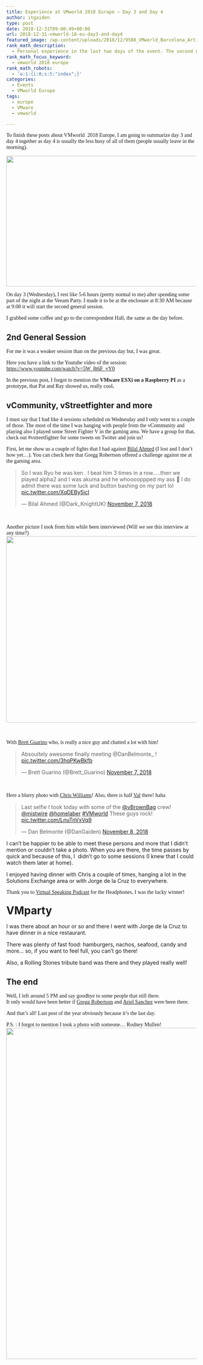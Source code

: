 ```yaml
---
title: Experience at VMworld 2018 Europe – Day 3 and Day 4
author: itgaiden
type: post
date: 2018-12-31T09:00:49+00:00
url: 2018-12-31-vmworld-18-eu-day3-and-day4
featured_image: /wp-content/uploads/2018/12/9588_VMworld_Barcelona_Article.jpeg
rank_math_description:
  - Personal experience in the last two days of the event. The second general session, vCommunity, vStreetfighter and more!
rank_math_focus_keyword:
  - vmworld 2018 europe
rank_math_robots:
  - 'a:1:{i:0;s:5:"index";}'
categories:
  - Events
  - VMworld Europe
tags:
  - europe
  - VMware
  - vmworld

---
```

<span style="font-family: Didact Gothic;"><span style="font-size: 14px;">To finish these posts about VMworld  2018 Europe, I am going to summarize day 3 and day 4 together as day 4 is usually the less busy of all of them (people usually leave in the morning</span>).</span>

<img loading="lazy" class="alignnone wp-image-523 size-medium_large" src="http://wp.docker.localhost:8000/wp-content/uploads/2018/12/9588_VMworld_Barcelona_Article-768x404.jpeg" alt="" width="656" height="345" srcset="http://wp.docker.localhost:8000/wp-content/uploads/2018/12/9588_VMworld_Barcelona_Article-768x404.jpeg 768w, http://wp.docker.localhost:8000/wp-content/uploads/2018/12/9588_VMworld_Barcelona_Article-300x158.jpeg 300w, http://wp.docker.localhost:8000/wp-content/uploads/2018/12/9588_VMworld_Barcelona_Article.jpeg 840w" sizes="(max-width: 656px) 100vw, 656px" /> 

<span style="font-family: Didact Gothic; font-size: 14px;">On day 3 (Wednesday), I rest like 5-6 hours (pretty normal to me) after spending some part of the night at the Veeam Party. I made it to be at the enclosure at 8:30 AM because at 9:00 it will start the second general session.</span>

<span style="font-family: Didact Gothic; font-size: 14px;">I grabbed some coffee and go to the correspondent Hall, the same as the day before.</span>

## 2nd General Session

<span style="font-size: 14px; font-family: Didact Gothic;">For me it was a weaker session than on the previous day but, I was great.</span>

<span style="font-size: 14px; font-family: Didact Gothic;">Here you have a link to the Youtube video of the session: <a href="https://www.youtube.com/watch?v=5W_8t6F_yY0">https://www.youtube.com/watch?v=5W_8t6F_yY0</a></span>

<span style="font-size: 14px;"><span style="font-family: Didact Gothic;">In the previous post, I forgot to mention the <strong>VMware ESXi on a Raspberry PI</strong> as a prototype</span><span style="font-family: Didact Gothic;">, that Pat and Ray showed us, really cool</span></span>**<span style="font-family: Didact Gothic; font-size: 14px;">. </span>**

## vCommunity, vStreetfighter and more

<span style="font-size: 14px; font-family: Didact Gothic;">I must say that I had like 4 sessions scheduled on Wednesday and I only went to a couple of those. The most of the time I was hanging with people from the vCommunity and playing also I played some Street Fighter V in the gaming area. We have a group for that, check out #vstreetfighter for some tweets on Twitter and join us!</span>

<span style="font-family: Didact Gothic; font-size: 14px;">First, let me show us a couple of fights that I had against <a href="https://twitter.com/Dark_KnightUK">Bilal Ahmed</a> (I lost and I don&#8217;t how yet&#8230;). You can check here that Gregg Robertson offered a challenge against me at the gaming area.</span>

<blockquote class="twitter-tweet" data-width="550" data-dnt="true">
  <p lang="en" dir="ltr">
    So I was Ryu he was ken . I beat him 3 times in a row&#8230;..then we played alpha2 and I was akuma and he whooooppped my ass 🤣 I do admit there was some luck and button bashing on my part lol <a href="https://t.co/XqDEBy5icI">pic.twitter.com/XqDEBy5icI</a>
  </p>
  
  <p>
    &mdash; Bilal Ahmed (@Dark_KnightUK) <a href="https://twitter.com/Dark_KnightUK/status/1060139901247782912?ref_src=twsrc%5Etfw">November 7, 2018</a>
  </p>
</blockquote>



&nbsp;

<span style="font-family: Didact Gothic; font-size: 14px;">Another picture I took from him while been interviewed (Will we see this interview at any time?)</span><img loading="lazy" class="alignnone wp-image-451 size-large" src="http://wp.docker.localhost:8000/wp-content/uploads/2018/10/techconfessions-1024x768.jpeg" alt="" width="656" height="492" srcset="http://wp.docker.localhost:8000/wp-content/uploads/2018/10/techconfessions-1024x768.jpeg 1024w, http://wp.docker.localhost:8000/wp-content/uploads/2018/10/techconfessions-300x225.jpeg 300w, http://wp.docker.localhost:8000/wp-content/uploads/2018/10/techconfessions-768x576.jpeg 768w, http://wp.docker.localhost:8000/wp-content/uploads/2018/10/techconfessions.jpeg 1440w" sizes="(max-width: 656px) 100vw, 656px" />

&nbsp;

<span style="font-size: 14px; font-family: Didact Gothic;">With <a href="https://twitter.com/Brett_Guarino">Brett Guarino</a> who, is really a nice guy and chatted a lot with him! </span>

<blockquote class="twitter-tweet" data-width="550" data-dnt="true">
  <p lang="en" dir="ltr">
    Absoultely awesome finally meeting @DanBelmonte_ ! <a href="https://t.co/3hqPKwBkfb">pic.twitter.com/3hqPKwBkfb</a>
  </p>
  
  <p>
    &mdash; Brett Guarino (@Brett_Guarino) <a href="https://twitter.com/Brett_Guarino/status/1060302370750521350?ref_src=twsrc%5Etfw">November 7, 2018</a>
  </p>
</blockquote>



&nbsp;

<span style="font-family: Didact Gothic; font-size: 14px;">Here a blurry photo with <a href="https://twitter.com/mistwire">Chris Williams</a>! Also, there is half <a href="https://twitter.com/homelaber">Val</a> there! haha</span>

<blockquote class="twitter-tweet" data-width="550" data-dnt="true">
  <p lang="en" dir="ltr">
    Last selfie I took today with some of the <a href="https://twitter.com/vBrownBag?ref_src=twsrc%5Etfw">@vBrownBag</a> crew! <a href="https://twitter.com/mistwire?ref_src=twsrc%5Etfw">@mistwire</a> <a href="https://twitter.com/homelaber?ref_src=twsrc%5Etfw">@homelaber</a> <a href="https://twitter.com/hashtag/VMworld?src=hash&ref_src=twsrc%5Etfw">#VMworld</a> These guys rock! <a href="https://t.co/LnuTnVxVq9">pic.twitter.com/LnuTnVxVq9</a>
  </p>
  
  <p>
    &mdash; Dan Belmonte (@DanGaiden) <a href="https://twitter.com/DanGaiden/status/1060565993746034688?ref_src=twsrc%5Etfw">November 8, 2018</a>
  </p>
</blockquote>



<span style="font-size: 14px;">I can&#8217;t be happier to be able to meet these persons and more that I didn&#8217;t mention or couldn&#8217;t take a photo. When you are there, the time passes by quick and because of this, I  didn&#8217;t go to some sessions (I knew that I could watch them later at home).</span>

<span style="font-size: 14px;">I enjoyed having dinner with Chris a couple of times, hanging a lot in the Solutions Exchange area or with Jorge de la Cruz to everywhere.</span>

<span style="font-size: 14px; font-family: Didact Gothic;">Thank you to <a href="https://twitter.com/virtspeaking">Virtual Speaking Podcast</a> for the Headphones, I was the lucky winner!</span>

### <span style="font-size: 28px;">VMparty</span>

<span style="font-size: 14px;">I was there about an hour or so and there I went with Jorge de la Cruz to have dinner in a nice restaurant.</span>

<span style="font-size: 14px;">There was plenty of fast food: hamburgers, nachos, seafood, candy and more&#8230; so, if you want to feel full, you can&#8217;t go there!</span>

<span style="font-size: 14px;">Also, a Rolling Stones tribute band was there and they played really well!</span>

## The end

<span style="font-family: Didact Gothic;"><span style="font-size: 14px;"><span class="FullNameGroup">Well, I left around 5 PM and say goodbye to some people that still there.</span><br /> </span><small class="time"> </small><span style="font-size: 14px;">It only would have been better if <a href="https://twitter.com/GreggRobertson5">Gregg Robertson</a> and <a href="https://twitter.com/arielsanchezmor">Ariel Sanchez</a> were been there.</span></span>

<span style="font-family: Didact Gothic; font-size: 14px;">And that&#8217;s all! Last post of the year obviously because it&#8217;s the last day.</span>

<span style="font-size: 14px; font-family: Didact Gothic;">P.S. : I forgot to mention I took a photo with someone&#8230; Rodney Mullen!</span><img loading="lazy" class="alignnone wp-image-444 size-large" src="http://wp.docker.localhost:8000/wp-content/uploads/2018/11/dan_rodney-768x1024.jpeg" alt="" width="656" height="875" srcset="http://wp.docker.localhost:8000/wp-content/uploads/2018/11/dan_rodney-768x1024.jpeg 768w, http://wp.docker.localhost:8000/wp-content/uploads/2018/11/dan_rodney-225x300.jpeg 225w, http://wp.docker.localhost:8000/wp-content/uploads/2018/11/dan_rodney-1152x1536.jpeg 1152w, http://wp.docker.localhost:8000/wp-content/uploads/2018/11/dan_rodney.jpeg 1200w" sizes="(max-width: 656px) 100vw, 656px" />